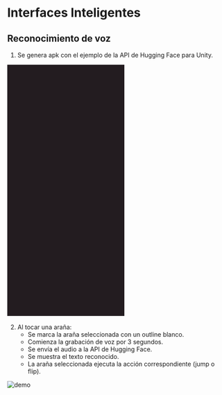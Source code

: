 # Interfaces Inteligentes
## Reconocimiento de voz

1. Se genera apk con el ejemplo de la API de Hugging Face para Unity.

![demo](demos/ej1.gif)

2. Al tocar una araña:
    - Se marca la araña seleccionada con un outline blanco.
    - Comienza la grabación de voz por 3 segundos.
    - Se envía el audio a la API de Hugging Face.
    - Se muestra el texto reconocido.
    - La araña seleccionada ejecuta la acción correspondiente (jump o flip).

![demo](demos/ej2.gif)